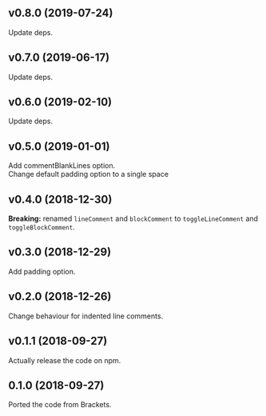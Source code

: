 ## v0.8.0 (2019-07-24)

Update deps.

## v0.7.0 (2019-06-17)

Update deps.

## v0.6.0 (2019-02-10)

Update deps.

## v0.5.0 (2019-01-01)

Add commentBlankLines option.<br />
Change default padding option to a single space

## v0.4.0 (2018-12-30)

**Breaking:** renamed `lineComment` and `blockComment` to `toggleLineComment` and `toggleBlockComment`.

## v0.3.0 (2018-12-29)

Add padding option.

## v0.2.0 (2018-12-26)

Change behaviour for indented line comments.

## v0.1.1 (2018-09-27)

Actually release the code on npm.

## 0.1.0 (2018-09-27)

Ported the code from Brackets.
